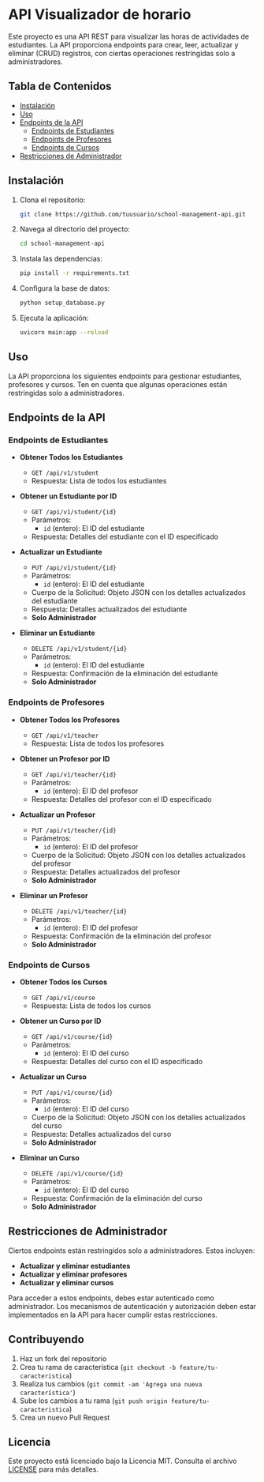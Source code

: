 # API Visualizador de horario

Este proyecto es una API REST para visualizar las horas de actividades de estudiantes. La API proporciona endpoints para crear, leer, actualizar y eliminar (CRUD) registros, con ciertas operaciones restringidas solo a administradores.

## Tabla de Contenidos

- [Instalación](#instalación)
- [Uso](#uso)
- [Endpoints de la API](#endpoints-de-la-api)
  - [Endpoints de Estudiantes](#endpoints-de-estudiantes)
  - [Endpoints de Profesores](#endpoints-de-profesores)
  - [Endpoints de Cursos](#endpoints-de-cursos)
- [Restricciones de Administrador](#restricciones-de-administrador)

## Instalación

1. Clona el repositorio:
    ```sh
    git clone https://github.com/tuusuario/school-management-api.git
    ```

2. Navega al directorio del proyecto:
    ```sh
    cd school-management-api
    ```

3. Instala las dependencias:
    ```sh
    pip install -r requirements.txt
    ```

4. Configura la base de datos:
    ```sh
    python setup_database.py
    ```

5. Ejecuta la aplicación:
    ```sh
    uvicorn main:app --reload
    ```

## Uso

La API proporciona los siguientes endpoints para gestionar estudiantes, profesores y cursos. Ten en cuenta que algunas operaciones están restringidas solo a administradores.

## Endpoints de la API

### Endpoints de Estudiantes

- **Obtener Todos los Estudiantes**
    - `GET /api/v1/student`
    - Respuesta: Lista de todos los estudiantes

- **Obtener un Estudiante por ID**
    - `GET /api/v1/student/{id}`
    - Parámetros:
        - `id` (entero): El ID del estudiante
    - Respuesta: Detalles del estudiante con el ID especificado

- **Actualizar un Estudiante**
    - `PUT /api/v1/student/{id}`
    - Parámetros:
        - `id` (entero): El ID del estudiante
    - Cuerpo de la Solicitud: Objeto JSON con los detalles actualizados del estudiante
    - Respuesta: Detalles actualizados del estudiante
    - **Solo Administrador**

- **Eliminar un Estudiante**
    - `DELETE /api/v1/student/{id}`
    - Parámetros:
        - `id` (entero): El ID del estudiante
    - Respuesta: Confirmación de la eliminación del estudiante
    - **Solo Administrador**

### Endpoints de Profesores

- **Obtener Todos los Profesores**
    - `GET /api/v1/teacher`
    - Respuesta: Lista de todos los profesores

- **Obtener un Profesor por ID**
    - `GET /api/v1/teacher/{id}`
    - Parámetros:
        - `id` (entero): El ID del profesor
    - Respuesta: Detalles del profesor con el ID especificado

- **Actualizar un Profesor**
    - `PUT /api/v1/teacher/{id}`
    - Parámetros:
        - `id` (entero): El ID del profesor
    - Cuerpo de la Solicitud: Objeto JSON con los detalles actualizados del profesor
    - Respuesta: Detalles actualizados del profesor
    - **Solo Administrador**

- **Eliminar un Profesor**
    - `DELETE /api/v1/teacher/{id}`
    - Parámetros:
        - `id` (entero): El ID del profesor
    - Respuesta: Confirmación de la eliminación del profesor
    - **Solo Administrador**

### Endpoints de Cursos

- **Obtener Todos los Cursos**
    - `GET /api/v1/course`
    - Respuesta: Lista de todos los cursos

- **Obtener un Curso por ID**
    - `GET /api/v1/course/{id}`
    - Parámetros:
        - `id` (entero): El ID del curso
    - Respuesta: Detalles del curso con el ID especificado

- **Actualizar un Curso**
    - `PUT /api/v1/course/{id}`
    - Parámetros:
        - `id` (entero): El ID del curso
    - Cuerpo de la Solicitud: Objeto JSON con los detalles actualizados del curso
    - Respuesta: Detalles actualizados del curso
    - **Solo Administrador**

- **Eliminar un Curso**
    - `DELETE /api/v1/course/{id}`
    - Parámetros:
        - `id` (entero): El ID del curso
    - Respuesta: Confirmación de la eliminación del curso
    - **Solo Administrador**

## Restricciones de Administrador

Ciertos endpoints están restringidos solo a administradores. Estos incluyen:

- **Actualizar y eliminar estudiantes**
- **Actualizar y eliminar profesores**
- **Actualizar y eliminar cursos**

Para acceder a estos endpoints, debes estar autenticado como administrador. Los mecanismos de autenticación y autorización deben estar implementados en la API para hacer cumplir estas restricciones.

## Contribuyendo

1. Haz un fork del repositorio
2. Crea tu rama de característica (`git checkout -b feature/tu-caracteristica`)
3. Realiza tus cambios (`git commit -am 'Agrega una nueva característica'`)
4. Sube los cambios a tu rama (`git push origin feature/tu-caracteristica`)
5. Crea un nuevo Pull Request

## Licencia

Este proyecto está licenciado bajo la Licencia MIT. Consulta el archivo [LICENSE](LICENSE) para más detalles.
